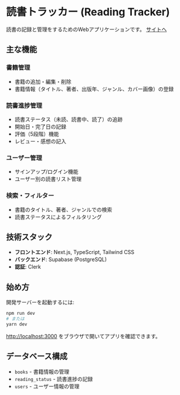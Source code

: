 # 読書トラッカー (Reading Tracker)

読書の記録と管理をするためのWebアプリケーションです。
[サイトへ](https://reading-tracker-phi.vercel.app)


## 主な機能

### 書籍管理
- 書籍の追加・編集・削除
- 書籍情報（タイトル、著者、出版年、ジャンル、カバー画像）の登録

### 読書進捗管理
- 読書ステータス（未読、読書中、読了）の追跡
- 開始日・完了日の記録
- 評価（5段階）機能
- レビュー・感想の記入

### ユーザー管理
- サインアップ/ログイン機能
- ユーザー別の読書リスト管理

### 検索・フィルター
- 書籍のタイトル、著者、ジャンルでの検索
- 読書ステータスによるフィルタリング

## 技術スタック

- **フロントエンド**: Next.js, TypeScript, Tailwind CSS
- **バックエンド**: Supabase (PostgreSQL)
- **認証**: Clerk

## 始め方

開発サーバーを起動するには:

```bash
npm run dev
# または
yarn dev
```

[http://localhost:3000](http://localhost:3000) をブラウザで開いてアプリを確認できます。

## データベース構成

- `books` - 書籍情報の管理
- `reading_status` - 読書進捗の記録
- `users` - ユーザー情報の管理

